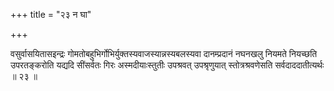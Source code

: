 +++
title = "२३ न घा"

+++

वसुर्वासयितासइन्द्रः गोमतोबहुभिर्गोभिर्युक्तस्यवाजस्यान्नस्यबलस्यवा दानम्प्रदानं नघनखलु नियमते नियच्छति उपरतङ्करोति यद्यदि सींसर्वतः गिरः अस्मदीयाःस्तुतीः उपश्रवत् उपश्रृणुयात् स्तोत्रश्रवणेसति सर्वदाददातीत्यर्थः ॥ २३ ॥